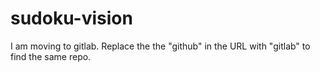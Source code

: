 # sudoku-vision

I am moving to gitlab. Replace the the "github" in the URL with "gitlab" to find the same repo.
